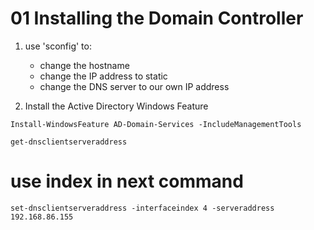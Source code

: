 # 01 Installing the Domain Controller

1. use 'sconfig' to:
    - change the hostname
    - change the IP address to static
    - change the DNS server to our own IP address

2. Install the Active Directory Windows Feature

```shell
Install-WindowsFeature AD-Domain-Services -IncludeManagementTools
```

```shell
get-dnsclientserveraddress
```
# use index in next command

```shell
set-dnsclientserveraddress -interfaceindex 4 -serveraddress 192.168.86.155
```



